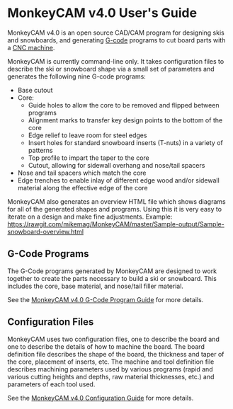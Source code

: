 # MonkeyCAM v4.0 User's Guide

MonkeyCAM v4.0 is an open source CAD/CAM program for designing skis
and snowboards, and generating
[G-code](http://en.wikipedia.org/wiki/G-code) programs to cut board
parts with a [CNC
machine](http://en.wikipedia.org/wiki/Numerical_control).

MonkeyCAM is currently command-line only. It takes configuration files
to describe the ski or snowboard shape via a small set of parameters
and generates the following nine G-code programs:

* Base cutout
* Core:
  * Guide holes to allow the core to be removed and flipped between programs
  * Alignment marks to transfer key design points to the bottom of the core
  * Edge relief to leave room for steel edges
  * Insert holes for standard snowboard inserts (T-nuts) in a variety of patterns
  * Top profile to impart the taper to the core
  * Cutout, allowing for sidewall overhang and nose/tail spacers
* Nose and tail spacers which match the core
* Edge trenches to enable inlay of different edge wood and/or sidewall
  material along the effective edge of the core

MonkeyCAM also generates an overview HTML file which shows diagrams
for all of the generated shapes and programs. Using this it is very
easy to iterate on a design and make fine adjustments. Example:
https://rawgit.com/mikemag/MonkeyCAM/master/Sample-output/Sample-snowboard-overview.html

## G-Code Programs

The G-Code programs generated by MonkeyCAM are designed to work
together to create the parts necessary to build a ski or
snowboard. This includes the core, base material, and nose/tail filler
material.

See the [MonkeyCAM v4.0 G-Code Program Guide](
https://github.com/mikemag/MonkeyCAM/blob/master/docs/G-Code_Program_Guide.md)
for more details.

## Configuration Files

MonkeyCAM uses two configuration files, one to describe the board and
one to describe the details of how to machine the board. The board
definition file describes the shape of the board, the thickness and
taper of the core, placement of inserts, etc. The machine and tool
definition file describes machining parameters used by various
programs (rapid and various cutting heights and depths, raw material
thicknesses, etc.) and parameters of each tool used.

See the [MonkeyCAM v4.0 Configuration Guide](
https://github.com/mikemag/MonkeyCAM/blob/master/docs/Configuration_Guide.md)
for more details.
